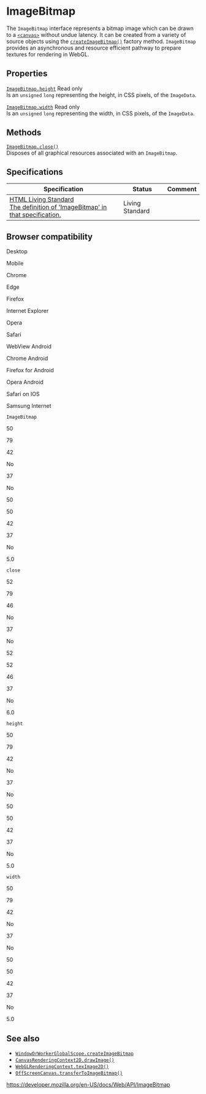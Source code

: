 ImageBitmap
===========

The `ImageBitmap` interface represents a bitmap image which can be drawn to a [`<canvas>`](https://developer.mozilla.org/en-US/docs/Web/HTML/Element/canvas) without undue latency. It can be created from a variety of source objects using the [`createImageBitmap()`](windoworworkerglobalscope/createimagebitmap) factory method. `ImageBitmap` provides an asynchronous and resource efficient pathway to prepare textures for rendering in WebGL.

Properties
----------

 [`ImageBitmap.height`](imagebitmap/height) <span class="badge inline readonly">Read only </span>   
Is an `unsigned` `long` representing the height, in CSS pixels, of the `ImageData`.

 [`ImageBitmap.width`](imagebitmap/width) <span class="badge inline readonly">Read only </span>   
Is an `unsigned` `long` representing the width, in CSS pixels, of the `ImageData`.

Methods
-------

[`ImageBitmap.close()`](imagebitmap/close)  
Disposes of all graphical resources associated with an `ImageBitmap`.

Specifications
--------------

<table><thead><tr class="header"><th>Specification</th><th>Status</th><th>Comment</th></tr></thead><tbody><tr class="odd"><td><a href="https://html.spec.whatwg.org/multipage/webappapis.html#imagebitmap">HTML Living Standard<br />
<span class="small">The definition of 'ImageBitmap' in that specification.</span></a></td><td><span class="spec-living">Living Standard</span></td><td></td></tr></tbody></table>

Browser compatibility
---------------------

Desktop

Mobile

Chrome

Edge

Firefox

Internet Explorer

Opera

Safari

WebView Android

Chrome Android

Firefox for Android

Opera Android

Safari on IOS

Samsung Internet

`ImageBitmap`

50

79

42

No

37

No

50

50

42

37

No

5.0

`close`

52

79

46

No

37

No

52

52

46

37

No

6.0

`height`

50

79

42

No

37

No

50

50

42

37

No

5.0

`width`

50

79

42

No

37

No

50

50

42

37

No

5.0

See also
--------

-   [`WindowOrWorkerGlobalScope.createImageBitmap`](windoworworkerglobalscope/createimagebitmap)
-   [`CanvasRenderingContext2D.drawImage()`](canvasrenderingcontext2d/drawimage)
-   [`WebGLRenderingContext.texImage2D()`](webglrenderingcontext/teximage2d)
-   [`OffScreenCanvas.transferToImageBitmap()`](offscreencanvas/transfertoimagebitmap)

<a href="https://developer.mozilla.org/en-US/docs/Web/API/ImageBitmap" class="_attribution-link">https://developer.mozilla.org/en-US/docs/Web/API/ImageBitmap</a>
